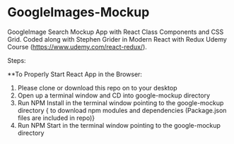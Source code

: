 # GoogleImages-Mockup
GoogleImage Search Mockup App with React Class Components and CSS Grid. Coded along with Stephen Grider in Modern React with Redux Udemy Course (https://www.udemy.com/react-redux/).

Steps:

**To Properly Start React App in the Browser:

1. Please clone or download this repo on to your desktop
2. Open up a terminal window and CD into google-mockup directory 
3. Run NPM Install in the terminal window pointing to the google-mockup directory { to download npm modules and dependencies (Package.json files are included in repo)}
4. Run NPM Start in the terminal window pointing to the google-mockup directory
